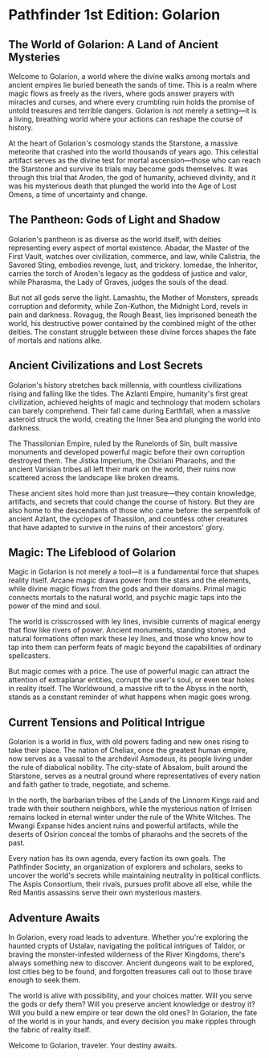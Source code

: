 # Pathfinder 1st Edition: Golarion

## The World of Golarion: A Land of Ancient Mysteries

Welcome to Golarion, a world where the divine walks among mortals and ancient empires lie buried beneath the sands of time. This is a realm where magic flows as freely as the rivers, where gods answer prayers with miracles and curses, and where every crumbling ruin holds the promise of untold treasures and terrible dangers. Golarion is not merely a setting—it is a living, breathing world where your actions can reshape the course of history.

At the heart of Golarion's cosmology stands the Starstone, a massive meteorite that crashed into the world thousands of years ago. This celestial artifact serves as the divine test for mortal ascension—those who can reach the Starstone and survive its trials may become gods themselves. It was through this trial that Aroden, the god of humanity, achieved divinity, and it was his mysterious death that plunged the world into the Age of Lost Omens, a time of uncertainty and change.

## The Pantheon: Gods of Light and Shadow

Golarion's pantheon is as diverse as the world itself, with deities representing every aspect of mortal existence. Abadar, the Master of the First Vault, watches over civilization, commerce, and law, while Calistria, the Savored Sting, embodies revenge, lust, and trickery. Iomedae, the Inheritor, carries the torch of Aroden's legacy as the goddess of justice and valor, while Pharasma, the Lady of Graves, judges the souls of the dead.

But not all gods serve the light. Lamashtu, the Mother of Monsters, spreads corruption and deformity, while Zon-Kuthon, the Midnight Lord, revels in pain and darkness. Rovagug, the Rough Beast, lies imprisoned beneath the world, his destructive power contained by the combined might of the other deities. The constant struggle between these divine forces shapes the fate of mortals and nations alike.

## Ancient Civilizations and Lost Secrets

Golarion's history stretches back millennia, with countless civilizations rising and falling like the tides. The Azlanti Empire, humanity's first great civilization, achieved heights of magic and technology that modern scholars can barely comprehend. Their fall came during Earthfall, when a massive asteroid struck the world, creating the Inner Sea and plunging the world into darkness.

The Thassilonian Empire, ruled by the Runelords of Sin, built massive monuments and developed powerful magic before their own corruption destroyed them. The Jistka Imperium, the Osiriani Pharaohs, and the ancient Varisian tribes all left their mark on the world, their ruins now scattered across the landscape like broken dreams.

These ancient sites hold more than just treasure—they contain knowledge, artifacts, and secrets that could change the course of history. But they are also home to the descendants of those who came before: the serpentfolk of ancient Azlant, the cyclopes of Thassilon, and countless other creatures that have adapted to survive in the ruins of their ancestors' glory.

## Magic: The Lifeblood of Golarion

Magic in Golarion is not merely a tool—it is a fundamental force that shapes reality itself. Arcane magic draws power from the stars and the elements, while divine magic flows from the gods and their domains. Primal magic connects mortals to the natural world, and psychic magic taps into the power of the mind and soul.

The world is crisscrossed with ley lines, invisible currents of magical energy that flow like rivers of power. Ancient monuments, standing stones, and natural formations often mark these ley lines, and those who know how to tap into them can perform feats of magic beyond the capabilities of ordinary spellcasters.

But magic comes with a price. The use of powerful magic can attract the attention of extraplanar entities, corrupt the user's soul, or even tear holes in reality itself. The Worldwound, a massive rift to the Abyss in the north, stands as a constant reminder of what happens when magic goes wrong.

## Current Tensions and Political Intrigue

Golarion is a world in flux, with old powers fading and new ones rising to take their place. The nation of Cheliax, once the greatest human empire, now serves as a vassal to the archdevil Asmodeus, its people living under the rule of diabolical nobility. The city-state of Absalom, built around the Starstone, serves as a neutral ground where representatives of every nation and faith gather to trade, negotiate, and scheme.

In the north, the barbarian tribes of the Lands of the Linnorm Kings raid and trade with their southern neighbors, while the mysterious nation of Irrisen remains locked in eternal winter under the rule of the White Witches. The Mwangi Expanse hides ancient ruins and powerful artifacts, while the deserts of Osirion conceal the tombs of pharaohs and the secrets of the past.

Every nation has its own agenda, every faction its own goals. The Pathfinder Society, an organization of explorers and scholars, seeks to uncover the world's secrets while maintaining neutrality in political conflicts. The Aspis Consortium, their rivals, pursues profit above all else, while the Red Mantis assassins serve their own mysterious masters.

## Adventure Awaits

In Golarion, every road leads to adventure. Whether you're exploring the haunted crypts of Ustalav, navigating the political intrigues of Taldor, or braving the monster-infested wilderness of the River Kingdoms, there's always something new to discover. Ancient dungeons wait to be explored, lost cities beg to be found, and forgotten treasures call out to those brave enough to seek them.

The world is alive with possibility, and your choices matter. Will you serve the gods or defy them? Will you preserve ancient knowledge or destroy it? Will you build a new empire or tear down the old ones? In Golarion, the fate of the world is in your hands, and every decision you make ripples through the fabric of reality itself.

Welcome to Golarion, traveler. Your destiny awaits. 